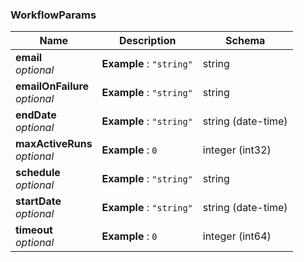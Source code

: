 
<a name="workflowparams"></a>
### WorkflowParams

|Name|Description|Schema|
|---|---|---|
|**email**  <br>*optional*|**Example** : `"string"`|string|
|**emailOnFailure**  <br>*optional*|**Example** : `"string"`|string|
|**endDate**  <br>*optional*|**Example** : `"string"`|string (date-time)|
|**maxActiveRuns**  <br>*optional*|**Example** : `0`|integer (int32)|
|**schedule**  <br>*optional*|**Example** : `"string"`|string|
|**startDate**  <br>*optional*|**Example** : `"string"`|string (date-time)|
|**timeout**  <br>*optional*|**Example** : `0`|integer (int64)|



